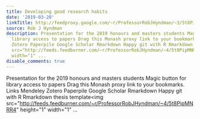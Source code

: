 ```yaml
---
title: Developing good research habits
date: '2019-03-20'
linkTitle: http://feedproxy.google.com/~r/ProfessorRobJHyndman/~3/5t8PipMNRR4/
source: Rob J Hyndman
description: Presentation for the 2019 honours and masters students Magic button for
  library access to papers Drag this Monash proxy link to your bookmarks. Links Mendeley
  Zotero Paperpile Google Scholar Rmarkdown Happy git with R Rmarkdown thesis template<img
  src="http://feeds.feedburner.com/~r/ProfessorRobJHyndman/~4/5t8PipMNRR4" height="1"
  width="1" ...
disable_comments: true
---
```

Presentation for the 2019 honours and masters students Magic button for library access to papers Drag this Monash proxy link to your bookmarks. Links Mendeley Zotero Paperpile Google Scholar Rmarkdown Happy git with R Rmarkdown thesis template<img src="http://feeds.feedburner.com/~r/ProfessorRobJHyndman/~4/5t8PipMNRR4" height="1" width="1" ...